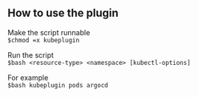 ##  How to use the plugin

Make the script runnable\
`$chmod =x kubeplugin`

Run the script\
`$bash <resource-type> <namespace> [kubectl-options]`

For example\
`$bash kubeplugin pods argocd`
